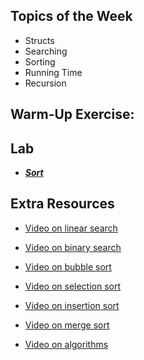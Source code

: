 ## Topics of the Week

- Structs
- Searching
- Sorting
- Running Time
- Recursion

## Warm-Up Exercise: 


## Lab

- ***[Sort](https://cs50.harvard.edu/college/2022/fall/labs/3/)***

## Extra Resources

- [Video on linear search](https://www.youtube.com/watch?v=TwsgCHYmbbA)

- [Video on binary search](https://www.youtube.com/watch?v=T98PIp4omUA)

- [Video on bubble sort](https://www.youtube.com/watch?v=RT-hUXUWQ2I)

- [Video on selection sort](https://www.youtube.com/watch?v=3hH8kTHFw2A)

- [Video on insertion sort](https://www.youtube.com/watch?v=O0VbBkUvriI)

- [Video on merge sort](https://www.youtube.com/watch?v=Ns7tGNbtvV4)

- [Video on algorithms](https://www.youtube.com/watch?v=ktWL3nN38ZA)

